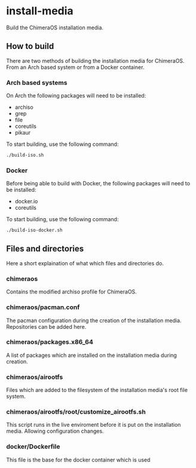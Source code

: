# install-media
Build the ChimeraOS installation media.

## How to build
There are two methods of building the installation media for ChimeraOS. From an Arch based system or from a Docker container.

### Arch based systems
On Arch the following packages will need to be installed:
- archiso
- grep
- file
- coreutils
- pikaur

To start building, use the following command:

```bash
./build-iso.sh
```

### Docker
Before being able to build with Docker, the following packages will need to be installed:
- docker.io
- coreutils

To start building, use the following command:

```bash
./build-iso-docker.sh
```

## Files and directories
Here a short explaination of what which files and directories do.

### chimeraos
Contains the modified archiso profile for ChimeraOS.

### chimeraos/pacman.conf
The pacman configuration during the creation of the installation media. Repositories can be added here.

### chimeraos/packages.x86_64
A list of packages which are installed on the installation media during creation.

### chimeraos/airootfs
Files which are added to the filesystem of the installation media's root file system.

### chimeraos/airootfs/root/customize_airootfs.sh
This script runs in the live enviroment before it is put on the installation media. Allowing configuration changes.

### docker/Dockerfile
This file is the base for the docker container which is used
